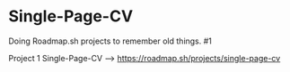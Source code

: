 # Single-Page-CV
Doing Roadmap.sh projects to remember old things. #1

Project 1 Single-Page-CV --> https://roadmap.sh/projects/single-page-cv
